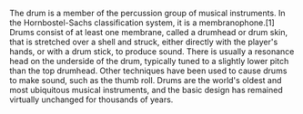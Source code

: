 The drum is a member of the percussion group of musical instruments. In the Hornbostel-Sachs classification system, it is a membranophone.[1] Drums consist of at least one membrane, called a drumhead or drum skin, that is stretched over a shell and struck, either directly with the player's hands, or with a drum stick, to produce sound. There is usually a resonance head on the underside of the drum, typically tuned to a slightly lower pitch than the top drumhead. Other techniques have been used to cause drums to make sound, such as the thumb roll. Drums are the world's oldest and most ubiquitous musical instruments, and the basic design has remained virtually unchanged for thousands of years.
